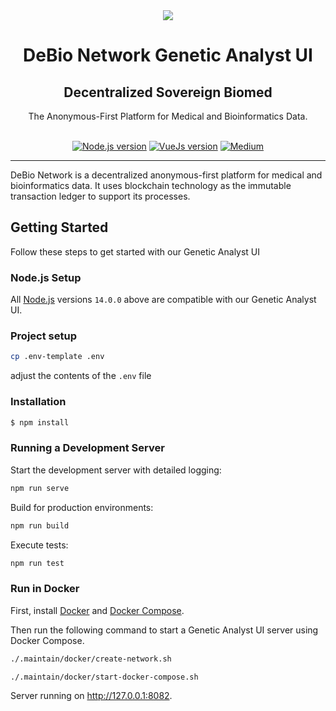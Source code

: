 <div align="center">
<img src="https://avatars.githubusercontent.com/u/76637246?s=200&v=4">
</div>

<div align="Center">
<h1> DeBio Network Genetic Analyst UI </h1>
<h2> Decentralized Sovereign Biomed </h2>
The Anonymous-First Platform for Medical and Bioinformatics Data.

<br>
<br>

[![Node.js version](https://img.shields.io/badge/Node.js-%5E14.0.0-green?logo=Node.Js)](https://nodejs.org/)
[![VueJs version](https://img.shields.io/badge/VueJs-%5E2.6.11-green?logo=Vue.Js)](https://github.com/vuejs/vue)
[![Medium](https://img.shields.io/badge/Medium-DeBio%20Network-brightgreen?logo=medium)](https://blog.debio.network)

</div>

---

DeBio Network is a decentralized anonymous-first platform for medical and bioinformatics data. It uses blockchain technology as the immutable transaction ledger to support its processes.

## Getting Started

Follow these steps to get started with our Genetic Analyst UI

### Node.js Setup

All <a href="http://nodejs.org" target="_blank">Node.js</a> versions `14.0.0` above are compatible with our Genetic Analyst UI.

### Project setup
```sh
cp .env-template .env
```
adjust the contents of the `.env` file

### Installation

```bash
$ npm install
```

### Running a Development Server

Start the development server with detailed logging:

```bash
npm run serve
```

Build for production environments:

```bash
npm run build
```

Execute tests:

```bash
npm run test
```

### Run in Docker

First, install [Docker](https://docs.docker.com/get-docker/) and
[Docker Compose](https://docs.docker.com/compose/install/).

Then run the following command to start a Genetic Analyst UI server using Docker Compose.

```sh
./.maintain/docker/create-network.sh
```

```bash
./.maintain/docker/start-docker-compose.sh
```

Server running on http://127.0.0.1:8082.
